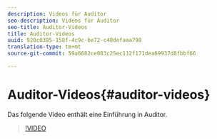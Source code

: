 ```yaml
---
description: Videos für Auditor
seo-description: Videos für Auditor
seo-title: Auditor-Videos
title: Auditor-Videos
uuid: 920c0385-158f-4c9c-be72-c48defaaa798
translation-type: tm+mt
source-git-commit: 59a6682ce083c25ec112f171dea69937d8fbbf66

---
```



# Auditor-Videos{#auditor-videos}

Das folgende Video enthält eine Einführung in Auditor.

>[!VIDEO](https://www.youtube.com/watch?v=CVSd5L4Rcgg)
